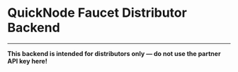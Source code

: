 # QuickNode Faucet Distributor Backend

---

**This backend is intended for distributors only — do not use the partner API key here!**
